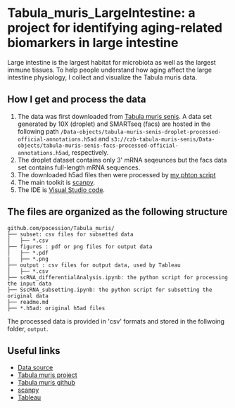# Tabula_muris_LargeIntestine: a project for identifying aging-related biomarkers in large intestine
Large intestine is the largest habitat for microbiota as well as the largest immune tissues. To help people understand how aging affect the large intestine physiology, I collect and visualize the Tabula muris data.

## How I get and process the data
1. The data was first downloaded from [Tabula muris senis](https://s3.console.aws.amazon.com/s3/buckets/czb-tabula-muris-senis?region=us-west-2&tab=objects). A data set generated by 10X (droplet) and SMARTseq (facs) are hosted in the following path `/Data-objects/tabula-muris-senis-droplet-processed-official-annotations.h5ad` and `s3://czb-tabula-muris-senis/Data-objects/tabula-muris-senis-facs-processed-official-annotations.h5ad`, respectively.
2. The droplet dataset contains only 3' mRNA seqeunces but the facs data set contains full-length mRNA sequences.
3. The downloaded h5ad files then were processed by [my phton script](scRNA_differentialAnalysis.ipynb)
4. The main toolkit is [scanpy](https://scanpy.readthedocs.io/en/stable/).
5. The IDE is [Visual Studio code](https://code.visualstudio.com/).

## The files are organized as the following structure
```
github.com/pocession/Tabula_muris/
├── subset: csv files for subsetted data
│   ├── *.csv
├── figures : pdf or png files for output data
│   ├── *.pdf
|   ├── *.png
├── output : csv files for output data, used by Tableau
│   ├── *.csv
├── scRNA_differentialAnalysis.ipynb: the python script for processing the input data
├── SscRNA_subsetting.ipynb: the python script for subsetting the original data
├── readme.md
├── *.h5ad: original h5ad files
```

The processed data is provided in 'csv' formats and stored in the follwoing folder, `output`.

## Useful links
- [Data source](https://s3.console.aws.amazon.com/s3/buckets/czb-tabula-muris-senis?region=us-west-2&tab=objects)
- [Tabula muris project](https://tabula-muris.ds.czbiohub.org/)
- [Tabula muris github](https://github.com/czbiohub/tabula-muris)
- [scanpy](https://scanpy.readthedocs.io/en/stable/)
- [Tableau](https://public.tableau.com/app/profile/tsunghan.hsieh/viz/covid19_16606524256070/1)
